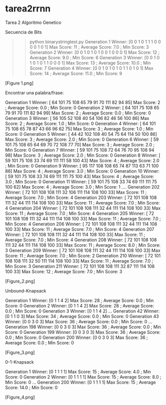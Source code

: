 # tarea2rrnn
Tarea 2 Algoritmo Genetico


Secuencia de Bits

>>python binarystringtest.py
Generation 1 Winner: [0 0 1 0 1 1 1 0 0 0 0 1 0 1]
Max Score: 11 ; Average Score: 7.0 ; Min Score: 3
Generation 2 Winner: [0 0 1 0 1 0 1 0 0 1 0 0 0 1]
Max Score: 12 ; Average Score: 9.0 ; Min Score: 6
Generation 3 Winner: [0 0 1 0 1 0 1 0 1 1 0 0 0 1]
Max Score: 13 ; Average Score: 10.0 ; Min Score: 7
Generation 4 Winner: [0 0 1 0 1 0 1 0 1 1 0 1 0 1]
Max Score: 14 ; Average Score: 11.0 ; Min Score: 9

[Figure 1.png]


Encontrar una palabra/frase:

Generation 1 Winner: [ 64 101  75 108  65  79  91  70 111  82  94  85]
Max Score: 2 ; Average Score: 0.0 ; Min Score: 0
Generation 2 Winner: [ 64 101  75 108  65  79  91  70 111  82  94  99]
Max Score: 2 ; Average Score: 0.0 ; Min Score: 0
Generation 3 Winner: [ 56 105  52 108  40  54 106  82  46  56 100  86]
Max Score: 2 ; Average Score: 1.0 ; Min Score: 0
Generation 4 Winner: [ 64 101  75 108  65  78  87  43  66  96  62  75]
Max Score: 3 ; Average Score: 1.0 ; Min Score: 0
Generation 5 Winner: [ 44  42 102 108  40  54  75  64 114  50 100  86]
Max Score: 3 ; Average Score: 2.0 ; Min Score: 0
Generation 6 Winner: [ 59 101  75 108  65  64  69  70  72 108  77  70]
Max Score: 3 ; Average Score: 2.0 ; Min Score: 0
Generation 7 Winner: [ 59 101  75 108  72  64  76  70  95 108  94  98]
Max Score: 3 ; Average Score: 2.0 ; Min Score: 0
Generation 8 Winner: [ 59 101  75 108  33  74  69 111 111  58 100  43]
Max Score: 4 ; Average Score: 2.0 ; Min Score: 0
Generation 9 Winner: [ 95 117 108 108  65  74  87 113  63  71 100  86]
Max Score: 4 ; Average Score: 3.0 ; Min Score: 0
Generation 10 Winner: [ 59 101  75 108  33  74  69 111 111  75 100  43]
Max Score: 4 ; Average Score: 3.0 ; Min Score: 0
Generation 11 Winner: [ 59 101  75 108  33  74  69 111 111  75 100  62]
Max Score: 4 ; Average Score: 3.0 ; Min Score: 1
....
Generation 202 Winner: [ 72 101 108 108 111  32 106 111 114 108 100  33]
Max Score: 11 ; Average Score: 7.0 ; Min Score: 4
Generation 203 Winner: [ 72 101 108 108 111  32  44 111 114 108 100  33]
Max Score: 11 ; Average Score: 7.0 ; Min Score: 4
Generation 204 Winner: [ 72 101 108 108 111  32  44 111 114 108 100  33]
Max Score: 11 ; Average Score: 7.0 ; Min Score: 4
Generation 205 Winner: [ 72 101 108 108 111  32  44 111 114 108 100  33]
Max Score: 11 ; Average Score: 7.0 ; Min Score: 4
Generation 206 Winner: [ 72 101 108 108 111  32  44 111 114 108 100  33]
Max Score: 11 ; Average Score: 7.0 ; Min Score: 4
Generation 207 Winner: [ 72 101 108 108 111  32  44 111 114 108 100  33]
Max Score: 11 ; Average Score: 7.0 ; Min Score: 4
Generation 208 Winner: [ 72 101 108 108 111  32  44 111 114 108 100  33]
Max Score: 11 ; Average Score: 8.0 ; Min Score: 3
Generation 209 Winner: [ 72 101 108 108 111  32  44 111 114 108 100  33]
Max Score: 11 ; Average Score: 7.0 ; Min Score: 2
Generation 210 Winner: [ 72 101 108 108 111  32  50 111 114 108 100  33]
Max Score: 11 ; Average Score: 7.0 ; Min Score: 3
Generation 211 Winner: [ 72 101 108 108 111  32  87 111 114 108 100  33]
Max Score: 12 ; Average Score: 7.0 ; Min Score: 3

[Figure_2.png]


Unbound-Knapsack

Generation 1 Winner: [0 1 1 4 2]
Max Score: 28 ; Average Score: 0.0 ; Min Score: 0
Generation 2 Winner: [0 1 1 4 2]
Max Score: 28 ; Average Score: 0.0 ; Min Score: 0
Generation 3 Winner: [0 1 1 4 2]
...
Generation 42 Winner: [0 1 1 0 3]
Max Score: 34 ; Average Score: 0.0 ; Min Score: 0
Generation 43 Winner: [0 0 3 0 3]
Max Score: 36 ; Average Score: 0.0 ; Min Score: 0
...
Generation 198 Winner: [0 0 3 0 3]
Max Score: 36 ; Average Score: 0.0 ; Min Score: 0
Generation 199 Winner: [0 0 3 0 3]
Max Score: 36 ; Average Score: 0.0 ; Min Score: 0
Generation 200 Winner: [0 0 3 0 3]
Max Score: 36 ; Average Score: 0.0 ; Min Score: 0

[Figure_3.png]


0-1-Knapsack

Generation 1 Winner: [0 1 1 1 1]
Max Score: 15 ; Average Score: 4.0 ; Min Score: 0
Generation 2 Winner: [0 1 1 1 1]
Max Score: 15 ; Average Score: 8.0 ; Min Score: 0
...
Generation 200 Winner: [0 1 1 1 1]
Max Score: 15 ; Average Score: 14.0 ; Min Score: 0

[Figure_4.png]

